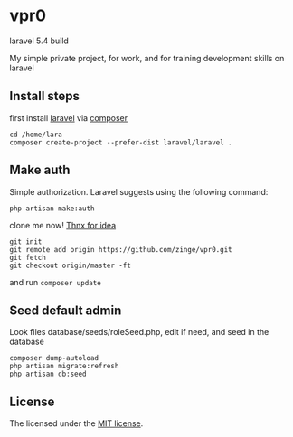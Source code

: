 # vpr0
laravel 5.4 build

My simple private project, for work, and for training development skills on laravel
## Install steps
first install [laravel](https://laravel.com) via [composer](http://getcomposer.org/)
```
cd /home/lara
composer create-project --prefer-dist laravel/laravel .
```
## Make auth
Simple authorization. Laravel suggests using the following command:
```
php artisan make:auth
```

clone me now! [Thnx for idea](http://stackoverflow.com/questions/5377960/whats-the-best-practice-to-git-clone-into-an-existing-folder)
```
git init
git remote add origin https://github.com/zinge/vpr0.git
git fetch
git checkout origin/master -ft
```
and run `composer update`

## Seed default admin
Look files database/seeds/roleSeed.php, edit if need, and seed in the database
```
composer dump-autoload
php artisan migrate:refresh
php artisan db:seed
```

## License
The licensed under the [MIT license](http://opensource.org/licenses/MIT).
